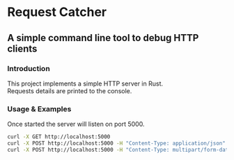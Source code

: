 # Request Catcher

## A simple command line tool to debug HTTP clients

### Introduction

This project implements a simple HTTP server in Rust.  
Requests details are printed to the console.

### Usage & Examples

Once started the server will listen on port 5000.

```sh
curl -X GET http://localhost:5000
curl -X POST http://localhost:5000 -H "Content-Type: application/json" -d '{"foo": "bar", "bar": "foo"}'
curl -X POST http://localhost:5000 -H "Content-Type: multipart/form-data" -F "foo=bar" -F "bar=foo"
```
